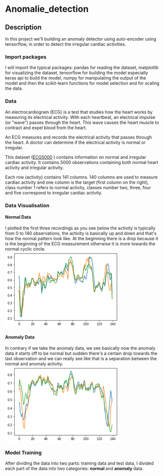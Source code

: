 # Anomalie_detection

## Description  
<p>
In this project we'll building an anomaly detector using auto-encoder using tensorflow, in order to detect the irregular cardiac activities.
</p>

<h3> Import packages </h3>
<p>
I will import the typical packages: pandas for reading the dataset, matplotlib for visualizing the dataset, tensorflow for building the model especially keras api to build the model, numpy for manipulating the output of the model and then the scikit-learn functions for model selection and for scaling the data.
</p>

<h3> Data </h3>
<p>
  
An electrocardiogram (ECG) is a test that studies how the heart works by measuring its electrical activity. With each heartbeat, an electrical impulse (or "wave") passes through the heart. This wave causes the heart muscle to contract and expel blood from the heart. 

An ECG measures and records the electrical activity that passes through the heart. A doctor can determine if the electrical activity is normal or irregular.
  
This dataset (<a href="https://www.timeseriesclassification.com/Downloads/ECG5000.zip">ECG5000</a> ) contains information on normal and irregular cardiac activity. It contains 5000 observations containing both
normal heart activity and irregular activity.
 
Each row (activity) contains 141 columns. 140 columns are used to measure cardiac activity and one column is the target (first column on the right), class number 1 refers to normal activity, classes number two, three, four and five correspond to irregular cardiac activity.
  
</p> 

<h3> Data Visualisation  </h3>
  
<p>  
<h4> Normal Data </h4>
I plotted the first three recordings as you see below the activity is typically from 0 to 140 observations, the activity is basically up and down and that's how the normal pattern look like. At the beginning there is a drop because it is the beginning of the ECG measurement otherwise it is more towards the normal cyclic circle.
  <div><img src="/img/normal_variation.png" class="displayed"></div>
</p>
<p>  
<h4> Anomaly Data </h4>
In contrary if we take the anomaly data, we see basically now the anomaly data it starts off to be normal but sudden there's a certain drop towards the last observation and we can really see like that is a separation between the normal and anomaly activity.
<img src="/img/Anomaly_variation.png" align="center">
  
</p> 


<h3> Model Training </h3>
  
<p>  
After dividing the data into two parts: training data and test data, I divided each part of the data into two categories: <b> normal </b> and <b> anomaly </b> data.
  
</p> 

  
 

